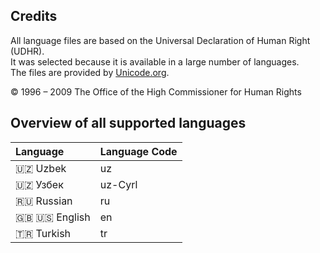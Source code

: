 ## Credits

All language files are based on the Universal Declaration of Human Right (UDHR).  
It was selected because it is available in a large number of languages.  
The files are provided by [Unicode.org](http://www.unicode.org/udhr).

&copy; 1996 – 2009 The Office of the High Commissioner for Human Rights

## Overview of all supported languages

| Language          | Language Code |
|:------------------| :--- |
| 🇺🇿 Uzbek        | uz |
| 🇺🇿 Узбек        | uz-Cyrl |
| 🇷🇺 Russian      | ru |
| 🇬🇧 🇺🇸 English | en |
| 🇹🇷 Turkish      | tr |
